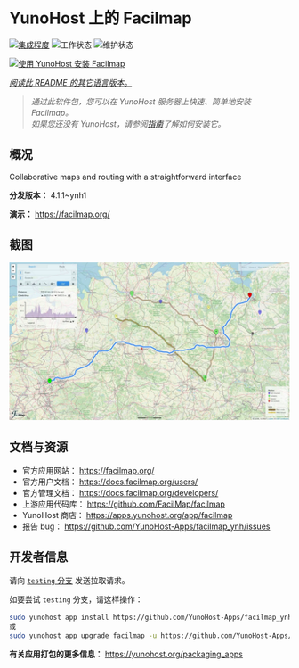 <!--
注意：此 README 由 <https://github.com/YunoHost/apps/tree/master/tools/readme_generator> 自动生成
请勿手动编辑。
-->

# YunoHost 上的 Facilmap

[![集成程度](https://dash.yunohost.org/integration/facilmap.svg)](https://dash.yunohost.org/appci/app/facilmap) ![工作状态](https://ci-apps.yunohost.org/ci/badges/facilmap.status.svg) ![维护状态](https://ci-apps.yunohost.org/ci/badges/facilmap.maintain.svg)

[![使用 YunoHost 安装 Facilmap](https://install-app.yunohost.org/install-with-yunohost.svg)](https://install-app.yunohost.org/?app=facilmap)

*[阅读此 README 的其它语言版本。](./ALL_README.md)*

> *通过此软件包，您可以在 YunoHost 服务器上快速、简单地安装 Facilmap。*  
> *如果您还没有 YunoHost，请参阅[指南](https://yunohost.org/install)了解如何安装它。*

## 概况

Collaborative maps and routing with a straightforward interface

**分发版本：** 4.1.1~ynh1

**演示：** <https://facilmap.org/>

## 截图

![Facilmap 的截图](./doc/screenshots/screenshot.webp)

## 文档与资源

- 官方应用网站： <https://facilmap.org/>
- 官方用户文档： <https://docs.facilmap.org/users/>
- 官方管理文档： <https://docs.facilmap.org/developers/>
- 上游应用代码库： <https://github.com/FacilMap/facilmap>
- YunoHost 商店： <https://apps.yunohost.org/app/facilmap>
- 报告 bug： <https://github.com/YunoHost-Apps/facilmap_ynh/issues>

## 开发者信息

请向 [`testing` 分支](https://github.com/YunoHost-Apps/facilmap_ynh/tree/testing) 发送拉取请求。

如要尝试 `testing` 分支，请这样操作：

```bash
sudo yunohost app install https://github.com/YunoHost-Apps/facilmap_ynh/tree/testing --debug
或
sudo yunohost app upgrade facilmap -u https://github.com/YunoHost-Apps/facilmap_ynh/tree/testing --debug
```

**有关应用打包的更多信息：** <https://yunohost.org/packaging_apps>
